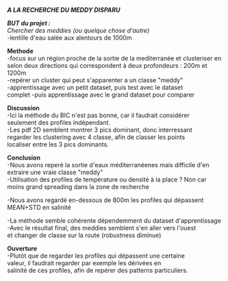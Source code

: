 ***A LA RECHERCHE DU MEDDY DISPARU***

***BUT du projet :***  
*Chercher des meddies (ou quelque chose d'autre)*  
-lentille d'eau salée aux alentours de 1000m

**Methode**  
-focus sur un région proche de la sortie de la mediterranée et
clusteriser en selon deux directions qui correspondent 
à deux profondeurs : 200m et 1200m  
-repérer un cluster qui peut s'apparenter a un classe "meddy"  
-apprentissage avec un petit dataset, puis test avec le dataset  
complet
-puis apprentissage avec le grand dataset pour comparer

**Discussion**  
-Ici la méthode du BIC n'est pas bonne, car il faudrait considérer  
seulement des profiles indépendant.  
-Les pdf 2D semblent montrer 3 pics dominant, donc interressant  
regarder les clustering avec 4 classe, afin de classer les points  
localiser entre les 3 pics dominants.

**Conclusion**  
-Nous avons reperé la sortie d'eaux méditerranéenes mais difficile
d'en extraire une vraie classe "meddy"  
-Utilisation des profiles de température ou densité à la place ?
Non car moins grand spreading dans la zone de recherche
  
-Nous avons regardé en-dessous de 800m les profiles qui
dépassent MEAN+STD en salinité  
  
-La méthode semble cohérente dépendemment du dataset d'apprentissage  
-Avec le résultat final, des meddies semblent s'en aller vers l'ouest  
et changer de classe sur la route (robustness diminue)  


**Ouverture**  
-Plutôt que de regarder les profiles qui dépassent une certaine  
valeur, il faudrait regarder par exemple les dérivées en  
salinité de ces profiles, afin de repérer des patterns particuliers.
